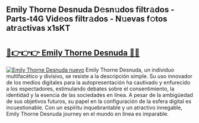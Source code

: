 ## Emily Thorne Desnuda D𝚎sn𝚞dos filtr𝚊dos - Parts-t4G Vid𝚎os filtr𝚊dos - N𝚞evas f𝚘tos atr𝚊ctivas x1sKT

# <h2><a href="http://mb1cu4.tromn.icu/?c=Emily+Thorne+Desnuda">🔗👉👉👉 Emily Thorne Desnuda 🔗🔗</a></h2>

[![Emily Thorne Desnuda nuevo](https://i.imgur.com/pEAQMta.gif)](http://mb1cu4.tromn.icu/?c=Emily+Thorne+Desnuda)
Emily Thorne Desnuda, un individuo multifacético y divisivo, se resiste a la descripción simple. Su uso innovador de los medios digitales para la autopresentación ha cautivado y enfurecido a los espectadores, estimulando debates sobre el consentimiento, la identidad y la esencia de las sociedades en línea. A pesar de la ambigüedad de sus objetivos futuros, su papel en la configuración de la esfera digital es incuestionable. Con un espíritu inquebrantable y un atractivo innegable, Emily Thorne Desnuda journey en el mundo en línea es imparable.
